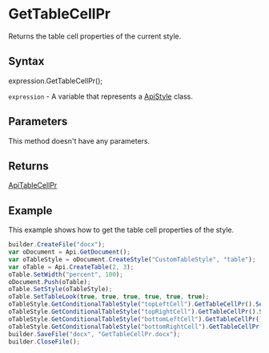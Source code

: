 # GetTableCellPr

Returns the table cell properties of the current style.

## Syntax

expression.GetTableCellPr();

`expression` - A variable that represents a [ApiStyle](../ApiStyle.md) class.

## Parameters

This method doesn't have any parameters.

## Returns

[ApiTableCellPr](../../ApiTableCellPr/ApiTableCellPr.md)

## Example

This example shows how to get the table cell properties of the style.

```javascript
builder.CreateFile("docx");
var oDocument = Api.GetDocument();
var oTableStyle = oDocument.CreateStyle("CustomTableStyle", "table");
var oTable = Api.CreateTable(2, 3);
oTable.SetWidth("percent", 100);
oDocument.Push(oTable);
oTable.SetStyle(oTableStyle);
oTable.SetTableLook(true, true, true, true, true, true);
oTableStyle.GetConditionalTableStyle("topLeftCell").GetTableCellPr().SetShd("clear", 255, 111, 61);
oTableStyle.GetConditionalTableStyle("topRightCell").GetTableCellPr().SetShd("clear", 51, 51, 51);
oTableStyle.GetConditionalTableStyle("bottomLeftCell").GetTableCellPr().SetShd("clear", 128, 128, 128);
oTableStyle.GetConditionalTableStyle("bottomRightCell").GetTableCellPr().SetShd("clear", 255, 213, 191);
builder.SaveFile("docx", "GetTableCellPr.docx");
builder.CloseFile();
```